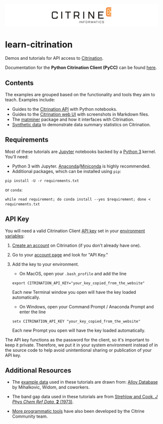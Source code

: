 ![Citrine banner](https://raw.githubusercontent.com/CitrineInformatics/community-tools/master/templates/fig/citrine_banner_2.png)

# learn-citrination

Demos and tutorials for API access to [Citrination](https://citrination.com/).

Documentation for the **Python Citrination Client (PyCC)** can be found [here](http://citrineinformatics.github.io/python-citrination-client/index.html).


## Contents
The examples are grouped based on the functionality and tools they aim to teach. Examples include:
* Guides to the [Citrination API](citination_api_examples) with Python notebooks.
* Guides to the [Citrination web UI](citrination_ui_examples) with screenshots in Markdown files.
* The [matminer](matminer_examples) package and how it interfaces with Citrination.
* [Synthetic data](synthetic_data_examples) to demonstrate data summary statistics on Citrination.


## Requirements

Most of these tutorials are [Jupyter](https://jupyter.org/) notebooks backed by a [Python 3](https://docs.python.org/3/whatsnew/index.html) kernel.  You'll need:
 - Python 3 with Jupyter. [Anaconda](https://www.continuum.io/downloads)/[Miniconda](https://docs.conda.io/en/latest/miniconda.html) is highly recommended.
 - Additional packages, which can be installed using `pip`:   
 ```
 pip install -U -r requirements.txt   
 ```   

 or `conda`:   
 ```
 while read requirement; do conda install --yes $requirement; done < requirements.txt
 ```   


## API Key  
You will need a valid Citrination Client [API key](http://citrineinformatics.github.io/python-citrination-client/tutorial/initialization.html) set in your [environment variables](https://en.wikipedia.org/wiki/Environment_variable):  
1. [Create an account](https://citrination.com/users/sign_up) on Citrination (if you don't already have one).
2. Go to your [account page](https://citrination.com/users/edit) and look for "API Key."
3. Add the key to your environment.
    * On MacOS, open your `.bash_profile` and add the line
    ```
    export CITRINATION_API_KEY="your_key_copied_from_the_website"
    ```
    Each new Terminal window you open will have the key loaded automatically.

    * On Windows, open your Command Prompt / Anaconda Prompt and enter the line
    ```
    setx CITRINATION_API_KEY "your_key_copied_from_the_website"
    ```
    Each new Prompt you open will have the key loaded automatically.

The API key functions as the password for the client, so it's important to keep it private.  Therefore, we put it in your system environment instead of in the source code to help avoid unintentional sharing or publication of your API key.


## Additional Resources

* The [example data](citrination_api_examples/tutorial_sequence/example_data) used in these tutorials are drawn from: [Alloy Database](http://alloy.phys.cmu.edu/) by Mihalkovic, Widom, and coworkers.

* The band gap data used in these tutorials are from [Strehlow and Cook, *J Phys Chem Ref Data*, **2** (1973)](https://doi.org/10.1063/1.3253115).

* [More programmatic tools](https://github.com/CitrineInformatics/community-tools) have also been developed by the Citrine Community team.
